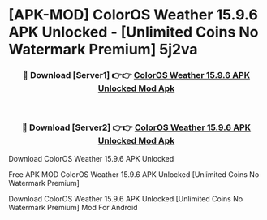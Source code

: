 # [APK-MOD] ColorOS Weather 15.9.6 APK Unlocked - [Unlimited Coins No Watermark Premium] 5j2va



<div align="center">
<h3>🔴 Download [Server1] 👉👉 <a href="https://momento.my/?title=ColorOS_Weather_15.9.6_APK_Unlocked">ColorOS Weather 15.9.6 APK Unlocked Mod Apk</a></h3><br>

<h3>🔴 Download [Server2] 👉👉 <a href="https://momento.my/?title=ColorOS_Weather_15.9.6_APK_Unlocked">ColorOS Weather 15.9.6 APK Unlocked Mod Apk</a></h3>
</div>



Download ColorOS Weather 15.9.6 APK Unlocked 

Free APK MOD ColorOS Weather 15.9.6 APK Unlocked [Unlimited Coins No Watermark Premium]

Download ColorOS Weather 15.9.6 APK Unlocked [Unlimited Coins No Watermark Premium] Mod For Android
